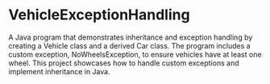 # VehicleExceptionHandling
A Java program that demonstrates inheritance and exception handling by creating a Vehicle class and a derived Car class. The program includes a custom exception, NoWheelsException, to ensure vehicles have at least one wheel. This project showcases how to handle custom exceptions and implement inheritance in Java.
